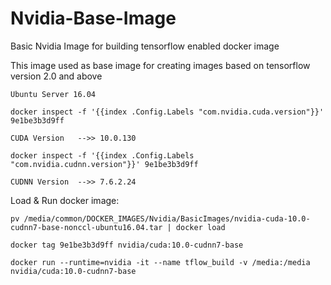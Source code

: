 # Nvidia-Base-Image
Basic Nvidia Image for building tensorflow enabled docker image

This image used as base image for creating images based on tensorflow version 2.0 and above

```
Ubuntu Server 16.04

docker inspect -f '{{index .Config.Labels "com.nvidia.cuda.version"}}' 9e1be3b3d9ff

CUDA Version   -->> 10.0.130

docker inspect -f '{{index .Config.Labels "com.nvidia.cudnn.version"}}' 9e1be3b3d9ff

CUDNN Version  -->> 7.6.2.24

```

Load & Run docker image:

```
pv /media/common/DOCKER_IMAGES/Nvidia/BasicImages/nvidia-cuda-10.0-cudnn7-base-nonccl-ubuntu16.04.tar | docker load

docker tag 9e1be3b3d9ff nvidia/cuda:10.0-cudnn7-base

docker run --runtime=nvidia -it --name tflow_build -v /media:/media nvidia/cuda:10.0-cudnn7-base
```
